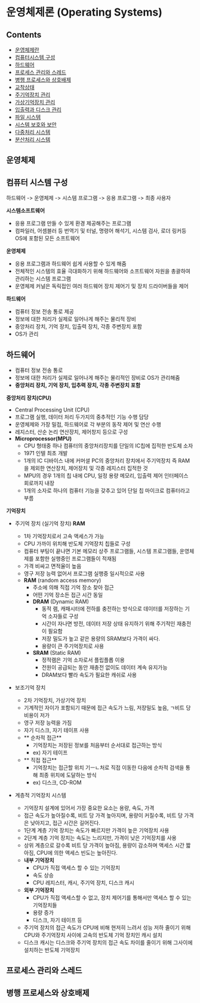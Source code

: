 # 운영체제론 (Operating Systems)

## Contents
- [운영체제란]()
- [컴퓨터시스템 구성]()
- [하드웨어]()
- [프로세스 관리와 스레드]()
- [병행 프로세스와 상호배제]()
- [교착상태]()
- [주기억장치 관리]()
- [가상기억장치 관리]()
- [입출력과 디스크 관리]()
- [파일 시스템]()
- [시스템 보호와 보안]()
- [다중처리 시스템]()
- [분산처리 시스템]()

## 운영체제


## 컴퓨터 시스템 구성

하드웨어 -> 운영체제 -> 시스템 프로그램 -> 응용 프로그램 -> 최종 사용자

 **시스템소프트웨어**
- 응용  프로그램 만들 수 있게 환경 제공해주는 프로그램
- 컴파일러, 어셈블러 등 번역기 및 터널, 명령어 해석기, 시스템 검사, 로더 링커등 OS에 포함된 모든 소프트웨어

 **운영체제**
- 응용 프로그램과 하드웨어 쉽게 사용할 수 있게 해줌
- 전체적인 시스템의 효율 극대화하기 위해 하드웨어와 소프트웨어 자원을 총괄하여 관리하는 시스템 프로그램 
- 운영체제 커널은 독릭접인 여러 하드웨어 장치 제어기 및 장치 드라이버들을 제어

 **하드웨어**
- 컴퓨터 정보 전송 통로 제공
- 정보에 대한 처리가 실제로 일어나게 해주는 물리적 장비
- 중앙처리 장치, 기억 장치, 입출력 장치, 각종 주변장치 포함
- OS가 관리

## 하드웨어
- 컴퓨터 정보 전송 통로
- 정보에 대한 처리가 실제로 일어나게 해주는 물리적인 장비로 OS가 관리해줌
- **중앙처리 장치, 기억 장치, 입추력 장치, 각종 주변장치 포함**

 **중앙처리 장치(CPU)**
- Central Processing Unit (CPU)
- 프로그램 실행, 데이터 처리 두가지의 중추적인 기능 수행 담당
- 운영체제와 가장 밀접, 하드웨어로 각 부분의 동작 제어 및 연산 수행
- 레지스터, 산순 논리 연산장치, 제어창지 등으로 구성
- **Microprocessor(MPU)**
	- CPU 형태중 하나 컴퓨터의 중앙처리장치를 단일의 IC칩에 집적한 반도체 소자
	- 1971 인텔 최초 개발
	- 1개의 IC 디바이스 내에 커머셜 PC의 중앙처리 장치에서 주기억장치 즉 RAM을 제외한 연산장치, 제어장치 및 각종 레지스터 집적한 것
	- MPU의 경우 1개의 칩 내에 CPU, 일정 용량 메모리, 입출력 제어 인터페이스 회로까지 내장
	- 1개의 소자로 하나의 컴퓨터 기능을 갖추고 있어 단일 칩 마이크로 컴퓨터라고 부름

 **기억장치**
- 주기억 장치 (실기억 장치) **RAM**
	- 1차 기억장치로서 고속 액세스가 가능 
	- CPU 가까이 위치해 반도체 기억장치 칩들로 구성
	- 컴퓨터 부팅이 끝나면 기본 메모리 상주 프로그램들, 시스템 프로그램들, 운영체제를 포함한 실행중인 프로그램들이 적재됨
	- 가격 비싸고 면적율이 높음
	- 영구 저장 능력 없어서 프로그램 실행중 일시적으로 사용
	- **RAM** (random access memory) 
		- 주소에 의해 직접 기억 장소 찾아 접근
		- 어떤 기억 장소든 접근 시간 동일
		- **DRAM** (Dynamic RAM)
			- 동적 램, 캐패시터에 전하를 충전하는 방식으로 데이터를 저장하는 기억 소자들로 구성
			- 시간이 자나면 방전, 데이터 저장 상태 유지하기 위해 주기적인 재충전이 필요함
			- 저장 밀도가 높고 같은 용량의 SRAM보다 가격이 싸다.
			- 용량이 큰 주기억장치로 사용
		- **SRAM** (Static RAM)
			- 정적램은 기억 소자로서 플립플롭 이용
			- 전원이 공급되는 동안 재충전 없이도 데이터 계속 유지가능
			- DRAM보다 빨라 속도가 필요한 캐쉬로 사용

- 보조기억 장치
	- 2차 기억장치, 가상기억 장치
	- 기계적인 자이가 포함되기 때문에 접근 속도가 느림, 저장밀도 높음, ㄱ비트 당 비용이 저가
	- 영구 저장 능력을 가짐
	- 자기 디스크, 자기 테이프 사용
	- ** 순차적 접근**
		- 기억장치는 저장된 정보를 처음부터 순서대로 접근하는 방식
		- ex) 자기 테이프
	- ** 직접 접근**
		- 기억장치는 접근할 위치 기ㅡㄴ처로 직접 이동한 다음에 순차적 검색을 통해 최종 위치에 도달하는 방식
		- ex) 디스크, CD-ROM

- 계층적 기억장치 시스템
	- 기억장치 설계에 있어서 가장 중요한 요소는 용량, 속도, 가격
	- 접근 속도가 높아질수록, 비트 당 가격 높아지며, 용량이 커질수록, 비트 당 가격은 낮아지고, 접근 시간은 길어진다.
	- 1단계 계층 기억 장치는 속도가 빠르지만 가격이 높은 기억장치 사용
	- 2단계 계층 기억 장치는 속도는 느리지만, 가격이 낮은 기억장치를 사용
	- 상위 계층으로 갈수록 비트 당 가격이 높아짐, 용량이 감소하며 액세스 시간 짧아짐, CPU에 의한 액세스 빈도는 높아진다.
	- **내부 기억장치**
		- CPU가 직접 액세스 할 수 있는 기억장치	
		- 속도 상승
		- CPU 레지스터, 캐시, 주기억 장치, 디스크 캐시
	- **외부 기억장치**
		- CPU가 직접 액세스할 수 없고, 장치 제어기를 통해서만 액세스 할 수 있는 기억장치들
		- 용량 증가
		- 디스크, 자기 테이프 등
	- 주기억 장치의 접근 속도가 CPU에 비해 현저히 느려서 성능 저하 줄이기 위해 CPU와 주기억장치 사이에 고속의 반도체 기억 장치인 캐시 설치
	- 디스크 캐시는 디스크와 주기억 장치의 접근 속도 차이를 줄이기 위해 그사이에 설치하는 반도체 기억장치

## 프로세스 관리와 스레드


## 병행 프로세스와 상호배제

